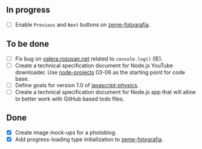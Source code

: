 ## In progress ##

- [ ] Enable `Previous` and `Next` buttons on [zeme-fotografia](https://github.com/valera-rozuvan/zeme-fotografia).

## To be done ##

- [ ] Fix bug on [valera.rozuvan.net](http://valera.rozuvan.net) related to `console.log()` (IE).
- [ ] Create a technical specification document for Node.js YouTube downloader. Use [node-projects](https://github.com/valera-rozuvan/node-projects) 03-06 as the starting point for code base.
- [ ] Define goals for version 1.0 of [javascript-physics](https://github.com/valera-rozuvan/javascript-physics).
- [ ] Create a technical specification document for Node.js app that will allow to better work with GitHub based todo files.

## Done ##

- [X] Create image mock-ups for a photoblog.
- [X] Add progress-loading type initialization to [zeme-fotografia](https://github.com/valera-rozuvan/zeme-fotografia).
